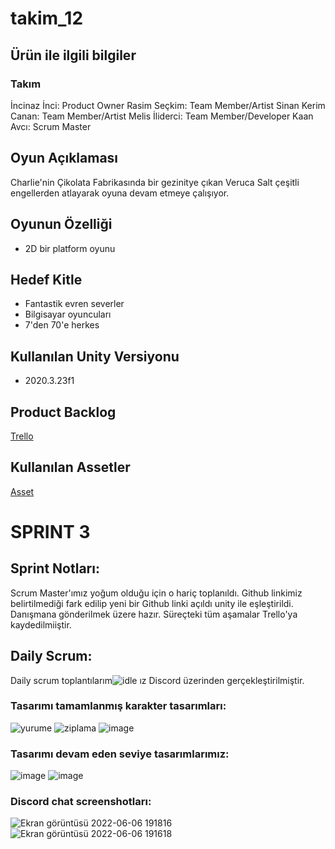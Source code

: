 # takim_12
## Ürün ile ilgili bilgiler
### Takım
İncinaz İnci: Product Owner
Rasim Seçkim: Team Member/Artist
Sinan Kerim Canan: Team Member/Artist
Melis İliderci: Team Member/Developer
Kaan Avcı: Scrum Master
## Oyun Açıklaması
Charlie'nin Çikolata Fabrikasında bir gezinitye çıkan Veruca Salt çeşitli engellerden atlayarak oyuna devam etmeye çalışıyor.
## Oyunun Özelliği
- 2D bir platform oyunu 
## Hedef Kitle
- Fantastik evren severler
- Bilgisayar oyuncuları
- 7'den 70'e herkes
## Kullanılan Unity Versiyonu 
- 2020.3.23f1
## Product Backlog
[ Trello](https://trello.com/b/C7vKQKEV/unity-tak%C4%B1m-12)
## Kullanılan Assetler
[Asset](https://oyunveuygulama.slack.com/files/U02NKTQ7ZD4/F02Q1EL8QUA/2.unitypackage)  
# SPRINT 3
## Sprint Notları:
Scrum Master'ımız yoğum olduğu için o hariç toplanıldı. Github linkimiz belirtilmediği fark edilip yeni bir Github linki açıldı unity ile eşleştirildi. Danışmana gönderilmek üzere hazır. Süreçteki tüm aşamalar Trello'ya kaydedilmiiştir.
## Daily Scrum:
Daily scrum toplantılarım![idle](https://user-images.githubusercontent.com/104462229/172200806-6a9e8a2b-1b47-41ce-86e2-e8bf11e78bb2.png)
ız Discord üzerinden gerçekleştirilmiştir.
### Tasarımı tamamlanmış karakter tasarımları:
![yurume](https://user-images.githubusercontent.com/104462229/172200801-93ef9c8d-9653-40d6-b883-b38a86a12faa.png)
![ziplama](https://user-images.githubusercontent.com/104462229/172200815-33e04e35-f910-4715-a475-4b8263000df7.png)
![image](https://user-images.githubusercontent.com/104462229/172200921-49100abd-cdb8-49be-b2d5-2fffbb088cbf.png)
### Tasarımı devam eden seviye tasarımlarımız:
![image](https://user-images.githubusercontent.com/104462229/172201173-77cce8cc-d943-4bcc-ad45-8b23f5caf547.png)
![image](https://user-images.githubusercontent.com/104462229/172201244-5315233f-a74c-4e66-be83-9d0ca2eea781.png)
### Discord chat screenshotları:
![Ekran görüntüsü 2022-06-06 191816](https://user-images.githubusercontent.com/104462229/172201950-196e4f52-6660-46f5-8c08-8d6404444a73.jpg)
![Ekran görüntüsü 2022-06-06 191618](https://user-images.githubusercontent.com/104462229/172201973-016a80d7-a61e-4fe4-b8d5-10290397fe37.jpg)
